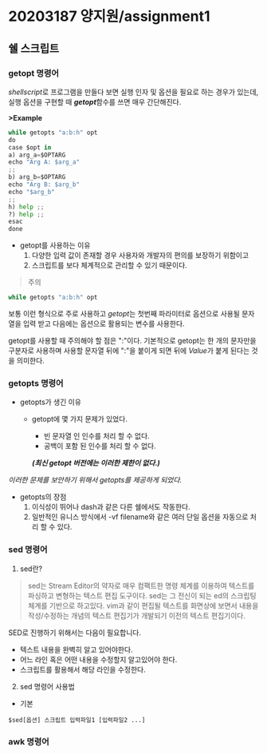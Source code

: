 # 20203187 양지원/assignment1

## 쉘 스크립트
### getopt 명령어

*shellscript*로 프로그램을 만들다 보면 실행 인자 및 옵션을 필요로 하는 경우가 있는데, 실행 옵션을 구현할 때 ***getopt***함수를 쓰면 매우 간단해진다.

**>Example**

```python
while getopts "a:b:h" opt
do
case $opt in
a) arg_a=$OPTARG
echo "Arg A: $arg_a"
;;
b) arg_b=$OPTARG
echo "Arg B: $arg_b"
echo "$arg_b"
;;
h) help ;;
?) help ;;
esac
done
```

* getopt를 사용하는 이유
  1)  다양한 입력 값이 존재할 경우 사용자와 개발자의 편의를 보장하기 위함이고
  2)  스크립트를 보다 체계적으로 관리할 수 있기 때문이다.

> 주의
```python
while getopts "a:b:h" opt
```
보통 이런 형식으로 주로 사용하고 *getopt*는 첫번째 파라미터로 옵션으로 사용될 문자열을 입력 받고 다음에는 옵션으로 활용되는 변수를 사용한다.

getopt를 사용할 때 주의해야 할 점은 ":"이다. 기본적으로 getopt는 한 개의 문자만을 구분자로 사용하며 사용할 문자열 뒤에 ":"을 붙이게 되면 뒤에 *Value*가 붙게 된다는 것을 의미한다.

### getopts 명령어
* getopts가 생긴 이유
  * getopt에 몇 가지 문제가 있었다.
    * 빈 문자열 인 인수를 처리 할 수 없다.
    * 공백이 포함 된 인수를 처리 할 수 없다.

    ***(최신 getopt 버전에는 이러한 제한이 없다.)***

*이러한 문제를 보안하기 위해서 getopts를 제공하게 되었다.*

* getopts의 장점
  1) 이식성이 뛰어나 dash과 같은 다른 쉘에서도 작동한다.
  2) 일반적인 유니스 방식에서 -vf filename와 같은 여러 단일 옵션을 자동으로 처리 할 수 있다.

### sed 명령어
1) sed란?

> sed는 Stream Editor의 약자로 매우 컴팩트한 명령 체계를 이용하여
텍스트를 파싱하고 변형하는 텍스트 편집 도구이다.
sed는 그 전신이 되는 ed의 스크립팅 체계를 기반으로 하고있다.
vim과 같이 편집될 텍스트를 화면상에 보면서 내용을 작성/수정하는 개념의 텍스트 편집기가 개발되기 이전의 텍스트 편집기이다.

SED로 진행하기 위해서는 다음이 필요합니다.
* 텍스트 내용을 완벽히 알고 있어야한다.
* 어느 라인 혹은 어떤 내용을 수정할지 알고있어야 한다.
* 스크립트를 활용해서 해당 라인을 수정한다.

2) sed 명령어 사용법

* 기본

```
$sed[옵션] 스크립트 입력파일1 [입력파일2 ...]
```

### awk 명령어
